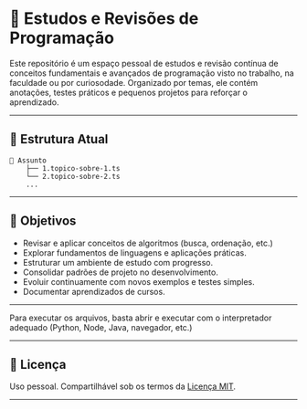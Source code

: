 # 📘 Estudos e Revisões de Programação

Este repositório é um espaço pessoal de estudos e revisão contínua de conceitos fundamentais e avançados de programação visto no trabalho, na faculdade ou por curiosodade. Organizado por temas, ele contém anotações, testes práticos e pequenos projetos para reforçar o aprendizado.

---

## 📂 Estrutura Atual

```
📁 Assunto
    ├── 1.topico-sobre-1.ts
    └── 2.topico-sobre-2.ts
    ...
```

---

## 🎯 Objetivos

- Revisar e aplicar conceitos de algoritmos (busca, ordenação, etc.)
- Explorar fundamentos de linguagens e aplicações práticas.
- Estruturar um ambiente de estudo com progresso.
- Consolidar padrões de projeto no desenvolvimento.
- Evoluir continuamente com novos exemplos e testes simples.
- Documentar aprendizados de cursos.

---

Para executar os arquivos, basta abrir e executar com o interpretador adequado (Python, Node, Java, navegador, etc.)

---


## 📄 Licença

Uso pessoal. Compartilhável sob os termos da [Licença MIT](./LICENSE).

---